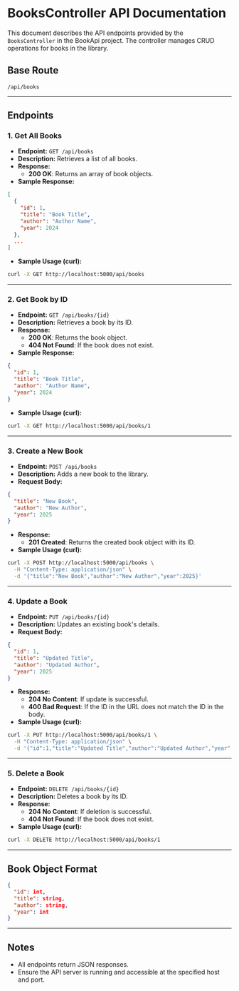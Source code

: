 # BooksController API Documentation

This document describes the API endpoints provided by the `BooksController` in the BookApi project. The controller manages CRUD operations for books in the library.

## Base Route
`/api/books`

---

## Endpoints

### 1. Get All Books
- **Endpoint:** `GET /api/books`
- **Description:** Retrieves a list of all books.
- **Response:**
  - **200 OK**: Returns an array of book objects.
- **Sample Response:**
```json
[
  {
    "id": 1,
    "title": "Book Title",
    "author": "Author Name",
    "year": 2024
  },
  ...
]
```
- **Sample Usage (curl):**
```bash
curl -X GET http://localhost:5000/api/books
```

---

### 2. Get Book by ID
- **Endpoint:** `GET /api/books/{id}`
- **Description:** Retrieves a book by its ID.
- **Response:**
  - **200 OK**: Returns the book object.
  - **404 Not Found**: If the book does not exist.
- **Sample Response:**
```json
{
  "id": 1,
  "title": "Book Title",
  "author": "Author Name",
  "year": 2024
}
```
- **Sample Usage (curl):**
```bash
curl -X GET http://localhost:5000/api/books/1
```

---

### 3. Create a New Book
- **Endpoint:** `POST /api/books`
- **Description:** Adds a new book to the library.
- **Request Body:**
```json
{
  "title": "New Book",
  "author": "New Author",
  "year": 2025
}
```
- **Response:**
  - **201 Created**: Returns the created book object with its ID.
- **Sample Usage (curl):**
```bash
curl -X POST http://localhost:5000/api/books \
  -H "Content-Type: application/json" \
  -d '{"title":"New Book","author":"New Author","year":2025}'
```

---

### 4. Update a Book
- **Endpoint:** `PUT /api/books/{id}`
- **Description:** Updates an existing book's details.
- **Request Body:**
```json
{
  "id": 1,
  "title": "Updated Title",
  "author": "Updated Author",
  "year": 2025
}
```
- **Response:**
  - **204 No Content**: If update is successful.
  - **400 Bad Request**: If the ID in the URL does not match the ID in the body.
- **Sample Usage (curl):**
```bash
curl -X PUT http://localhost:5000/api/books/1 \
  -H "Content-Type: application/json" \
  -d '{"id":1,"title":"Updated Title","author":"Updated Author","year":2025}'
```

---

### 5. Delete a Book
- **Endpoint:** `DELETE /api/books/{id}`
- **Description:** Deletes a book by its ID.
- **Response:**
  - **204 No Content**: If deletion is successful.
  - **404 Not Found**: If the book does not exist.
- **Sample Usage (curl):**
```bash
curl -X DELETE http://localhost:5000/api/books/1
```

---

## Book Object Format
```json
{
  "id": int,
  "title": string,
  "author": string,
  "year": int
}
```

---

## Notes
- All endpoints return JSON responses.
- Ensure the API server is running and accessible at the specified host and port.
